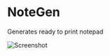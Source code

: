 # NoteGen

Generates ready to print notepad

![Screenshot](http://i.imgur.com/qzc6bby.png "Screenshot 1")

